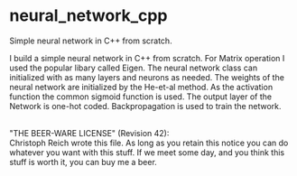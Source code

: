 # neural_network_cpp
Simple neural network in C++ from scratch.

I build a simple neural network in C++ from scratch. For Matrix operation I used the popular libary called Eigen.
The neural network class can initialized with as many layers and neurons as needed.
The weights of the neural network are initialized by the He-et-al method.
As the activation function the common sigmoid function is used.
The output layer of the Network is one-hot coded.
Backpropagation is used to train the network.<br /><br />

"THE BEER-WARE LICENSE" (Revision 42):<br />
Christoph Reich wrote this file. As long as you retain this notice you
can do whatever you want with this stuff. If we meet some day, and you think
this stuff is worth it, you can buy me a beer.
